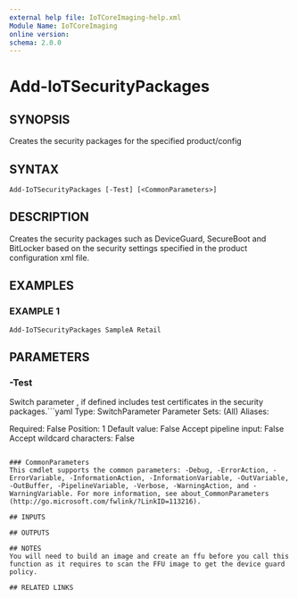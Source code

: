 ```yaml
---
external help file: IoTCoreImaging-help.xml
Module Name: IoTCoreImaging
online version:
schema: 2.0.0
---
```


# Add-IoTSecurityPackages

## SYNOPSIS
Creates the security packages for the specified product/config

## SYNTAX

```
Add-IoTSecurityPackages [-Test] [<CommonParameters>]
```

## DESCRIPTION
Creates the security packages such as DeviceGuard, SecureBoot and BitLocker based on the security settings specified in the product configuration xml file.

## EXAMPLES

### EXAMPLE 1
```
Add-IoTSecurityPackages SampleA Retail
```

## PARAMETERS

### -Test
Switch parameter , if defined includes test certificates in the security packages.```yaml
Type: SwitchParameter
Parameter Sets: (All)
Aliases:

Required: False
Position: 1
Default value: False
Accept pipeline input: False
Accept wildcard characters: False
```

### CommonParameters
This cmdlet supports the common parameters: -Debug, -ErrorAction, -ErrorVariable, -InformationAction, -InformationVariable, -OutVariable, -OutBuffer, -PipelineVariable, -Verbose, -WarningAction, and -WarningVariable. For more information, see about_CommonParameters (http://go.microsoft.com/fwlink/?LinkID=113216).

## INPUTS

## OUTPUTS

## NOTES
You will need to build an image and create an ffu before you call this function as it requires to scan the FFU image to get the device guard policy.

## RELATED LINKS
